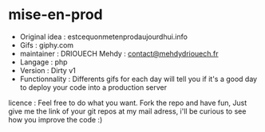 # mise-en-prod

- Original idea : estcequonmetenprodaujourdhui.info
- Gifs : giphy.com
- maintainer : DRIOUECH Mehdy : contact@mehdydriouech.fr
- Langage : php
- Version : Dirty v1
- Functionnality : Differents gifs for each day will tell you if it's a good day to deploy your code into a production server

licence : Feel free to do what you want. Fork the repo and have fun, Just give me the link of your git repos at my mail adress, i'll be curious to see how you improve the code :)